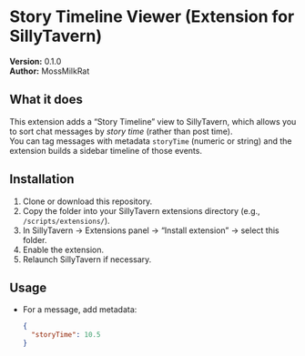# Story Timeline Viewer (Extension for SillyTavern)

**Version:** 0.1.0  
**Author:** MossMilkRat

## What it does  
This extension adds a “Story Timeline” view to SillyTavern, which allows you to sort chat messages by *story time* (rather than post time).  
You can tag messages with metadata `storyTime` (numeric or string) and the extension builds a sidebar timeline of those events.

## Installation  
1. Clone or download this repository.  
2. Copy the folder into your SillyTavern extensions directory (e.g., `/scripts/extensions/`).  
3. In SillyTavern → Extensions panel → “Install extension” → select this folder.  
4. Enable the extension.  
5. Relaunch SillyTavern if necessary.

## Usage  
- For a message, add metadata:
  ```json
  {
    "storyTime": 10.5
  }
